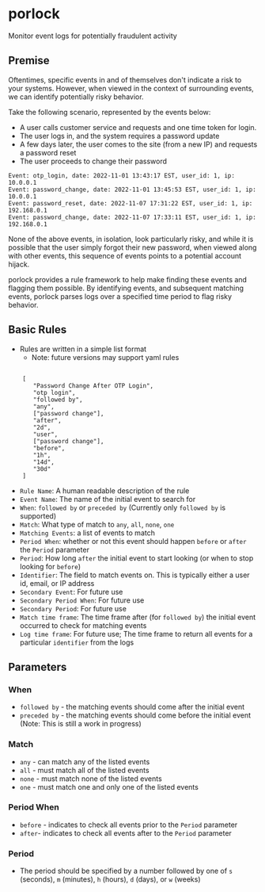 porlock
=======
Monitor event logs for potentially fraudulent activity

Premise
--------------
Oftentimes, specific events in and of themselves don't indicate a
risk to your systems.  However, when viewed in the context of surrounding
events, we can identify potentially risky behavior.

Take the following scenario, represented by the events below: 
- A user calls customer service and requests and one time token for login.
- The user logs in, and the system requires a password update
- A few days later, the user comes to the site (from a new IP) and requests a password reset
- The user proceeds to change their password

```
Event: otp_login, date: 2022-11-01 13:43:17 EST, user_id: 1, ip: 10.0.0.1
Event: password_change, date: 2022-11-01 13:45:53 EST, user_id: 1, ip: 10.0.0.1
Event: password_reset, date: 2022-11-07 17:31:22 EST, user_id: 1, ip: 192.168.0.1
Event: password_change, date: 2022-11-07 17:33:11 EST, user_id: 1, ip: 192.168.0.1
```

None of the above events, in isolation, look particularly risky, and while it
is possible that the user simply forgot their new password, when
viewed along with other events, this sequence of events points to a potential account hijack.

porlock provides a rule framework to help make finding these events and flagging them
possible.  By identifying events, and subsequent matching events, porlock parses
logs over a specified time period to flag risky behavior.

Basic Rules
--------------

- Rules are written in a simple list format 
  - Note: future versions may support yaml rules

```

    [
       "Password Change After OTP Login",
       "otp login",
       "followed by",
       "any",
       ["password change"],
       "after",
       "2d",
       "user",
       ["password change"],
       "before",
       "1h",
       "14d",
       "30d"
    ]
```

- `Rule Name`: A human readable description of the rule
- `Event Name`: The name of the initial event to search for
- `When`: `followed by` or `preceded by` (Currently only `followed by` is supported)
- `Match`: What type of match to `any`, `all`, `none`, `one`
- `Matching Events`: a list of events to match
- `Period When`: whether or not this event should happen `before` or `after` the `Period` parameter
- `Period`: How long `after` the initial event to start looking (or when to stop looking for `before`)
- `Identifier`: The field to match events on.  This is typically either a user id, email, or IP address
- `Secondary Event`: For future use
- `Secondary Period When`: For future use
- `Secondary Period`: For future use
- `Match time frame`: The time frame after (for `followed by`) the initial event occurred to check for matching events
- `Log time frame`: For future use; The time frame to return all events for a particular `identifier` from the logs

## Parameters
### When
- `followed by` - the matching events should come after the initial event
- `preceded by` - the matching events should come before the initial event (Note: This is still a work in progress)

### Match
- `any` - can match any of the listed events
- `all` - must match all of the listed events
- `none` - must match none of the listed events
- `one` - must match one and only one of the listed events

### Period When
- `before` - indicates to check all events prior to the `Period` parameter
- `after`- indicates to check all events after to the `Period` parameter

### Period
- The period should be specified by a number followed by one of `s` (seconds), `m` (minutes), `h` (hours), `d` (days), or `w` (weeks)